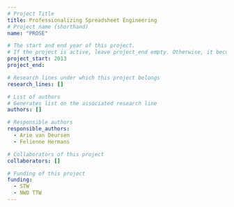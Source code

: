 ```yaml
---
# Project Title
title: Professionalizing Spreadsheet Engineering	
# Project name (shorthand)
name: "PROSE"

# The start and end year of this project.
# If the project is active, leave project_end empty. Otherwise, it becomes a past project.
project_start: 2013
project_end: 

# Research lines under which this project belongs
research_lines: []

# List of authors 
# Generates list on the associated research line
authors: []

# Responsible authors
responsible_authors:
  - Arie van Deursen
  - Felienne Hermans

# Collaborators of this project
collaborators: []

# Funding of this project
funding:
  - STW
  - NWO TTW	
---
```

